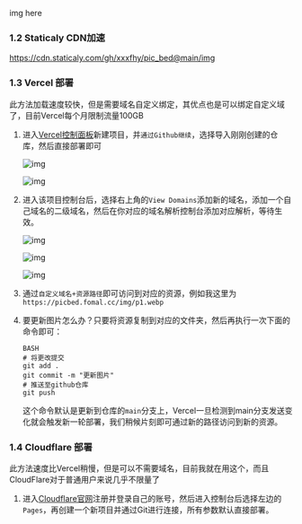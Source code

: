 img here

### 1.2 Staticaly CDN加速

https://cdn.staticaly.com/gh/xxxfhy/pic_bed@main/img

### 1.3 Vercel 部署

此方法加载速度较快，但是需要域名自定义绑定，其优点也是可以绑定自定义域了，目前Vercel每个月限制流量100GB

1. 进入[Vercel控制面板](https://vercel.com/dashboard)新建项目，并`通过Github继续`，选择导入刚刚创建的仓库，然后直接部署即可

   ![img](https://pic.imgdb.cn/item/638b735916f2c2beb1637950.jpg)

   ![img](https://pic.imgdb.cn/item/638b739716f2c2beb16457e3.jpg)

2. 进入该项目控制台后，选择右上角的`View Domains`添加新的域名，添加一个自己域名的二级域名，然后在你对应的域名解析控制台添加对应解析，等待生效。

   ![img](https://pic.imgdb.cn/item/638b749216f2c2beb167070c.jpg)

   ![img](https://pic.imgdb.cn/item/638b745716f2c2beb1665262.jpg)

   ![img](https://pic.imgdb.cn/item/638b74c316f2c2beb1679c5a.jpg)

3. 通过`自定义域名+资源路径`即可访问到对应的资源，例如我这里为`https://picbed.fomal.cc/img/p1.webp`

4. 要更新图片怎么办？只要将资源复制到对应的文件夹，然后再执行一次下面的命令即可：

   ```
   BASH
   # 将更改提交
   git add .
   git commit -m "更新图片"
   # 推送至github仓库
   git push
   ```

   这个命令默认是更新到仓库的`main`分支上，Vercel一旦检测到main分支发送变化就会触发新一轮部署，我们稍候片刻即可通过新的路径访问到新的资源。

### 1.4 Cloudflare 部署

此方法速度比Vercel稍慢，但是可以不需要域名，目前我就在用这个，而且CloudFlare对于普通用户来说几乎不限量了

1. 进入[Cloudflare官网](https://www.cloudflare.com/)注册并登录自己的账号，然后进入控制台后选择左边的`Pages`，再创建一个新项目并通过Git进行连接，所有参数默认直接部署。